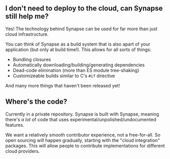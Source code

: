 ## I don't need to deploy to the cloud, can Synapse still help me?
Yes! The technology behind Synapse can be used for far more than just cloud infrastructure. 

You can think of Synapse as a build system that is also apart of your application (but only at build time!). This allows for all sorts of things:
* Bundling closures
* Automatically downloading/building/generating dependencies
* Dead-code elimination (more than ES module tree-shaking)
* Customizeable builds similar to C's `#if` directive

And many more things that haven't been released yet!

## Where's the code?
Currently in a private repository. Synapse is built with Synapse, meaning there's _a lot_ of code that uses experimental/unpolished/undocumented features.

We want a relatively smooth contributor experience, not a free-for-all. So open sourcing will happen gradually, starting with the "cloud integration" packages. This will allow people to contribute implementations for different cloud providers.
